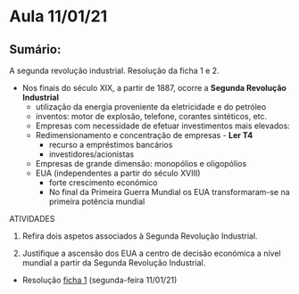 # Aula 11/01/21

## Sumário:
A segunda revolução industrial. Resolução da ficha 1 e 2.

   - Nos finais do século XIX, a partir de 1887, ocorre a **Segunda Revolução Industrial**
       - utilização da energia proveniente da eletricidade e do petróleo 
	   - inventos: motor de explosão, telefone, corantes sintéticos, etc.
	   - Empresas com necessidade de efetuar investimentos mais elevados:
	   - Redimensionamento e concentração de empresas - **Ler T4**
	        - recurso a empréstimos bancários
            - investidores/acionistas
	   - Empresas de grande dimensão: monopólios e oligopólios
	   - EUA (independentes a partir do século XVIII)
            - forte crescimento económico
            - No final da Primeira Guerra Mundial os EUA transformaram-se na primeira potência mundial

ATIVIDADES

1. Refira dois aspetos associados à Segunda Revolução Industrial.
<!-- Referir, por exemplo, a utilização da energia proveniente da eletricidade e do petróleo e o redimensionamento das empresas. -->

2. Justifique a ascensão dos EUA a centro de decisão económica a nível mundial a partir da Segunda Revolução Industrial.
<!-- Os EUA, durante o século XIX, registaram um forte crescimento   económico, transformando-se numa grande potência económica e concorrendo nos mercados internacionais com os países europeus. A Primeira Guerra Mundial (1914-1918) abalou fortemente a Europa e beneficiou os EUA, pois permitiu-lhes expandirem a sua capacidade produtiva como fornecedores dos países beligerantes durante a guerra e   como   fornecedores   de   equipamento para   a   recuperação   económica   no   pós-guerra. No seu final, os EUA transformaram-se na primeira potência mundial. -->


- Resolução [ficha 1](https://github.com/miguelpalhoto/12F_Econ_C/blob/main/Fichas/F2.pdf) (segunda-feira 11/01/21) 


